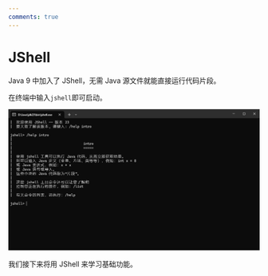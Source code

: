 ```yaml
---
comments: true
---
```


# JShell

Java 9 中加入了 JShell，无需 Java 源文件就能直接运行代码片段。

在终端中输入`jshell`即可启动。

![jshell](img/jshell.png)

我们接下来将用 JShell 来学习基础功能。
